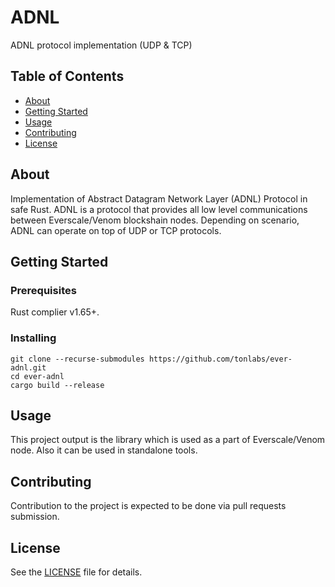 # ADNL

ADNL protocol implementation (UDP & TCP)

## Table of Contents

- [About](#about)
- [Getting Started](#getting-started)
- [Usage](#usage)
- [Contributing](#contributing)
- [License](#license)

## About

Implementation of Abstract Datagram Network Layer (ADNL) Protocol in safe Rust. ADNL is a protocol that provides all low level communications between Everscale/Venom blockshain nodes. Depending on scenario, ADNL can operate on top of UDP or TCP protocols.

## Getting Started

### Prerequisites

Rust complier v1.65+.

### Installing

```
git clone --recurse-submodules https://github.com/tonlabs/ever-adnl.git
cd ever-adnl
cargo build --release
```

## Usage

This project output is the library which is used as a part of Everscale/Venom node. Also it can be used in standalone tools.

## Contributing

Contribution to the project is expected to be done via pull requests submission.

## License

See the [LICENSE](LICENSE) file for details.
